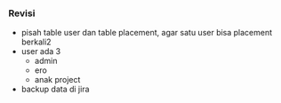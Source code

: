 ### Revisi
- pisah table user dan table placement, agar satu user bisa placement berkali2
- user ada 3
	- admin
	- ero
	- anak project
- backup data di jira